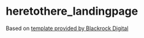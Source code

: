 # heretothere_landingpage
Based on [template provided by Blackrock Digital](https://github.com/BlackrockDigital/startbootstrap-landing-page)